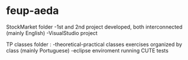 # feup-aeda

StockMarket folder
	-1st and 2nd project developed, both interconnected (mainly English)
	-VisualStudio project


TP classes folder : 
	-theoretical-practical classes exercises organized by class (mainly Portuguese)
	-eclipse enviroment running CUTE tests